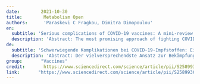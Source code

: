 ```yaml
---
date:        2021-10-30
title:        Metabolism Open
authors:      'Paraskevi C Fragkou, Dimitra Dimopoulou'
en:
  subtitle: 'Serious complications of COVID-19 vaccines: A mini-review'
  description: 'Abstract: Τhe most promising approach of fighting COVID-19 and restraining the course of this pandemic is indisputably the universal vaccination of the population with safe and effective vaccines. However, besides the common and usually mild side effects of the authorized vaccines, some rare, major adverse reactions are increasingly being reported worldwide during the post marketing surveillance phase of vaccines' circulation, such as anaphylaxis, vaccine-induced thrombotic thrombocytopenia, myopericarditis and Guillain-Barré syndrome. Despite rare cases with complications from COVID-19 vaccines, the net benefit-risk ratio shows a clearly favorable balance towards COVID-19 vaccination for all age and sex groups. Vaccine adverse events should be identified early and monitored closely. As many aspects of these adverse effects remain still obscure for the medical community and the relevant stakeholders, it is also highly important to be promptly reported. Nonetheless, these complications should not constitute a reason to change the vaccine policy and further studies are needed to alleviate concerns and reluctance to COVID-19 vaccinations.'
de: 
  subtitle: 'Schwerwiegende Komplikationen bei COVID-19-Impfstoffen: Eine Mini-Review'
  description: 'Abstract: Der vielversprechendste Ansatz zur Bekämpfung von COVID-19 und zur Eindämmung des Verlaufs dieser Pandemie ist unbestreitbar die allgemeine Impfung der Bevölkerung mit sicheren und wirksamen Impfstoffen. Neben den häufigen und in der Regel leichten Nebenwirkungen der zugelassenen Impfstoffe werden jedoch in der Überwachungsphase nach dem Inverkehrbringen der Impfstoffe weltweit zunehmend einige seltene, schwerwiegende Nebenwirkungen gemeldet, wie Anaphylaxie, impfstoffinduzierte thrombotische Thrombozytopenie, Myoperikarditis und Guillain-Barré-Syndrom. Trotz seltener Fälle von Komplikationen durch COVID-19-Impfstoffe zeigt das Netto-Nutzen-Risiko-Verhältnis für alle Alters- und Geschlechtsgruppen ein eindeutig günstiges Verhältnis zugunsten der COVID-19-Impfung. Unerwünschte Wirkungen des Impfstoffs sollten frühzeitig erkannt und genau überwacht werden. Da viele Aspekte dieser unerwünschten Wirkungen für die medizinische Fachwelt und die betroffenen Interessengruppen immer noch unklar sind, ist es auch sehr wichtig, dass sie unverzüglich gemeldet werden. Dennoch sollten diese Komplikationen kein Grund sein, die Impfstoffpolitik zu ändern, und es sind weitere Studien erforderlich, um Bedenken und Vorbehalte gegenüber COVID-19-Impfungen zu zerstreuen.'
group:       "Vaccines"
credit:       https://www.sciencedirect.com/science/article/pii/S2589936821000694
link:       "https://www.sciencedirect.com/science/article/pii/S2589936821000694/pdfft?md5=48a3d1e342441fa1aee1bcad20c1063e&pid=1-s2.0-S2589936821000694-main.pdf"
---
```

<object data="{{ page.link }}" style='height:calc(100vh - 400px); width: 100%' type='application/pdf'></object>